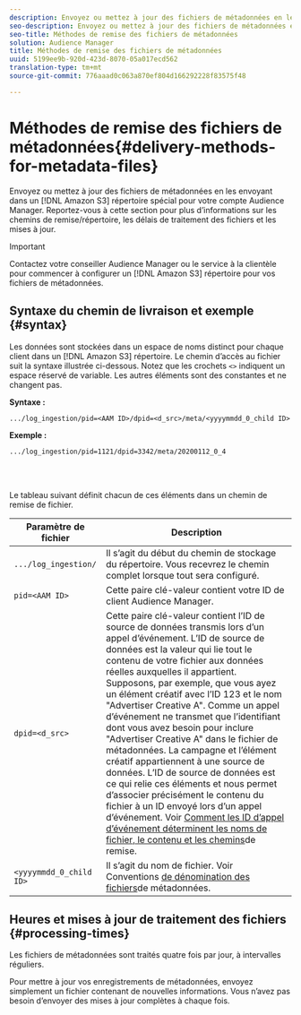 ```yaml
---
description: Envoyez ou mettez à jour des fichiers de métadonnées en les envoyant vers un répertoire Amazon S3 spécial pour votre compte Audience Manager. Reportez-vous à cette section pour plus d’informations sur les chemins de remise/répertoire, les délais de traitement des fichiers et les mises à jour.
seo-description: Envoyez ou mettez à jour des fichiers de métadonnées en les envoyant vers un répertoire Amazon S3 spécial pour votre compte Audience Manager. Reportez-vous à cette section pour plus d’informations sur les chemins de remise/répertoire, les délais de traitement des fichiers et les mises à jour.
seo-title: Méthodes de remise des fichiers de métadonnées
solution: Audience Manager
title: Méthodes de remise des fichiers de métadonnées
uuid: 5199ee9b-920d-423d-8070-05a017ecd562
translation-type: tm+mt
source-git-commit: 776aaad0c063a870ef804d166292228f83575f48

---
```



# Méthodes de remise des fichiers de métadonnées{#delivery-methods-for-metadata-files}

Envoyez ou mettez à jour des fichiers de métadonnées en les envoyant dans un [!DNL Amazon S3] répertoire spécial pour votre compte Audience Manager. Reportez-vous à cette section pour plus d’informations sur les chemins de remise/répertoire, les délais de traitement des fichiers et les mises à jour.

>[!IMPORTANT]
>
> Contactez votre conseiller Audience Manager ou le service à la clientèle pour commencer à configurer un [!DNL Amazon S3] répertoire pour vos fichiers de métadonnées.

## Syntaxe du chemin de livraison et exemple {#syntax}

Les données sont stockées dans un espace de noms distinct pour chaque client dans un [!DNL Amazon S3] répertoire. Le chemin d’accès au fichier suit la syntaxe illustrée ci-dessous. Notez que les crochets `<>` indiquent un espace réservé de variable. Les autres éléments sont des constantes et ne changent pas.

**Syntaxe :**

```
.../log_ingestion/pid=<AAM ID>/dpid=<d_src>/meta/<yyyymmdd_0_child ID>
```

**Exemple :**

```
.../log_ingestion/pid=1121/dpid=3342/meta/20200112_0_4
```

<br> 

Le tableau suivant définit chacun de ces éléments dans un chemin de remise de fichier.


| Paramètre de fichier | Description |
---------|----------|
| `.../log_ingestion/` | Il s’agit du début du chemin de stockage du répertoire. Vous recevrez le chemin complet lorsque tout sera configuré. |
| `pid=<AAM ID>` | Cette paire clé-valeur contient votre ID de client Audience Manager. |
| `dpid=<d_src>` | Cette paire clé-valeur contient l’ID de source de données transmis lors d’un appel d’événement. L’ID de source de données est la valeur qui lie tout le contenu de votre fichier aux données réelles auxquelles il appartient. </br> Supposons, par exemple, que vous ayez un élément créatif avec l’ID 123 et le nom &quot;Advertiser Creative A&quot;. Comme un appel d’événement ne transmet que l’identifiant dont vous avez besoin pour inclure &quot;Advertiser Creative A&quot; dans le fichier de métadonnées. La campagne et l’élément créatif appartiennent à une source de données. L’ID de source de données est ce qui relie ces éléments et nous permet d’associer précisément le contenu du fichier à un ID envoyé lors d’un appel d’événement. Voir [Comment les ID d’appel d’événement déterminent les noms de fichier, le contenu et les chemins](/help/using/reporting/audience-optimization-reports/metadata-files-intro/metadata-file-overview.md#how-ids-shape-filenames)de remise. |
| `<yyyymmdd_0_child ID>` | Il s’agit du nom de fichier. Voir Conventions [de dénomination des fichiers](/help/using/reporting/audience-optimization-reports/metadata-files-intro/metadata-file-names.md)de métadonnées. |

## Heures et mises à jour de traitement des fichiers {#processing-times}

Les fichiers de métadonnées sont traités quatre fois par jour, à intervalles réguliers.

Pour mettre à jour vos enregistrements de métadonnées, envoyez simplement un fichier contenant de nouvelles informations. Vous n’avez pas besoin d’envoyer des mises à jour complètes à chaque fois.
